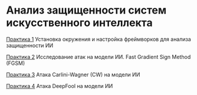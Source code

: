 # Анализ защищенности систем искусственного интеллекта

[Практика 1](https://github.com/AntonOcheredko/AZSII/tree/main/Pr1/) Установка окружения и настройка фреймворков для анализа защищенности ИИ

[Практика 2](https://github.com/AntonOcheredko/AZSII/tree/main/Pr2/) Исследование атак на модели ИИ. Fast Gradient Sign Method (FGSM)

[Практика 3](https://github.com/AntonOcheredko/AZSII/tree/main/Pr3/) Атака Carlini-Wagner (CW) на модели ИИ

[Практика 4](https://github.com/AntonOcheredko/AZSII/tree/main/Pr4/) Атака DeepFool на модели ИИ

